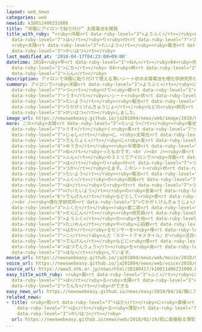 ```yaml
---
layout: web_news
categories: web
newsid: k10011406231000
title: “洋服にアイロンで貼り付け” 太陽電池を開発
title_with_ruby: “<ruby>洋服<rt data-ruby-level="3">ようふく</rt></ruby>にアイロンで<ruby>貼<rt
  data-ruby-level="7">は</rt></ruby>り<ruby>付<rt data-ruby-level="7">つ</rt></ruby>け”
  <ruby>太陽<rt data-ruby-level="3">たいよう</rt></ruby><ruby>電池<rt data-ruby-level="2">でんち</rt></ruby>を<ruby>開発<rt
  data-ruby-level="3">かいはつ</rt></ruby>
last_modified_at: '2018-04-17T04:23:00+09:00'
datetime: 2018<ruby>年<rt data-ruby-level="1">ねん</rt></ruby>04<ruby>月<rt data-ruby-level="1">がつ</rt></ruby>17<ruby>日<rt
  data-ruby-level="1">にち</rt></ruby> 04<ruby>時<rt data-ruby-level="2">じ</rt></ruby>23<ruby>分<rt
  data-ruby-level="2">ふん</rt></ruby>
description: アイロンで洋服に貼り付けて使える薄いシート状の太陽電池を理化学研究所などの研究グループが開発しました。
summary: アイロンで<ruby>洋服<rt data-ruby-level="3">ようふく</rt></ruby>に<ruby>貼<rt data-ruby-level="7">は</rt></ruby>り<ruby>付<rt
  data-ruby-level="7">つ</rt></ruby>けて<ruby>使<rt data-ruby-level="3">つか</rt></ruby>える<ruby>薄<rt
  data-ruby-level="7">うす</rt></ruby>いシート<ruby>状<rt data-ruby-level="5">じょう</rt></ruby>の<ruby>太陽<rt
  data-ruby-level="3">たいよう</rt></ruby><ruby>電池<rt data-ruby-level="2">でんち</rt></ruby>を<ruby>理化学研究所<rt
  data-ruby-level="3">りかがくけんきゅうじょ</rt></ruby>などの<ruby>研究<rt data-ruby-level="3">けんきゅう</rt></ruby>グループが<ruby>開発<rt
  data-ruby-level="3">かいはつ</rt></ruby>しました。
image_url: https://newswebeasy.github.io/ja201804/news/web/image/2018/04/17/K10011406231_1804162238_1804170423_01_02.jpg
more: この<ruby>太陽<rt data-ruby-level="3">たいよう</rt></ruby><ruby>電池<rt data-ruby-level="2">でんち</rt></ruby>は、<ruby>薄<rt
  data-ruby-level="7">うす</rt></ruby>く<ruby>柔<rt data-ruby-level="7">やわ</rt></ruby>らかい<ruby>樹脂<rt
  data-ruby-level="7">じゅし</rt></ruby>に、<ruby>太陽光<rt data-ruby-level="3">たいようこう</rt></ruby>を<ruby>電力<rt
  data-ruby-level="2">でんりょく</rt></ruby>に<ruby>変<rt data-ruby-level="4">か</rt></ruby>える「<ruby>有機<rt
  data-ruby-level="4">ゆうき</rt></ruby><ruby>半導体<rt data-ruby-level="5">はんどうたい</rt></ruby>ポリマー」を<ruby>塗<rt
  data-ruby-level="7">ぬ</rt></ruby>ったものです。<br /><br /><ruby>厚<rt data-ruby-level="5">あつ</rt></ruby>さは１０００<ruby>分<rt
  data-ruby-level="2">ふん</rt></ruby>の３ミリでアイロンで<ruby>洋服<rt data-ruby-level="3">ようふく</rt></ruby>に<ruby>貼<rt
  data-ruby-level="7">は</rt></ruby>り<ruby>付<rt data-ruby-level="7">つ</rt></ruby>けて<ruby>使<rt
  data-ruby-level="3">つか</rt></ruby>えます。このシート<ruby>状<rt data-ruby-level="5">じょう</rt></ruby>の<ruby>太陽<rt
  data-ruby-level="3">たいよう</rt></ruby><ruby>電池<rt data-ruby-level="2">でんち</rt></ruby>を<ruby>服<rt
  data-ruby-level="3">ふく</rt></ruby>の<ruby>両肩<rt data-ruby-level="7">りょうかた</rt></ruby>に<ruby>貼<rt
  data-ruby-level="7">は</rt></ruby>り<ruby>付<rt data-ruby-level="7">つ</rt></ruby>ければ、<ruby>携帯用<rt
  data-ruby-level="7">けいたいよう</rt></ruby>の<ruby>音楽<rt data-ruby-level="2">おんがく</rt></ruby>プレーヤーの<ruby>電源<rt
  data-ruby-level="6">でんげん</rt></ruby>などとして<ruby>使<rt data-ruby-level="3">つか</rt></ruby>えるということです。<br
  /><br /><ruby>理化学研究所<rt data-ruby-level="3">りかがくけんきゅうじょ</rt></ruby>の<ruby>福田<rt
  data-ruby-level="3">ふくだ</rt></ruby><ruby>憲二郎<rt data-ruby-level="8">けんじろう</rt></ruby><ruby>専任<rt
  data-ruby-level="6">せんにん</rt></ruby><ruby>研究員<rt data-ruby-level="3">けんきゅういん</rt></ruby>は「<ruby>洋服<rt
  data-ruby-level="3">ようふく</rt></ruby>の<ruby>生地<rt data-ruby-level="7">きじ</rt></ruby>に<ruby>体温<rt
  data-ruby-level="3">たいおん</rt></ruby>や<ruby>心拍数<rt data-ruby-level="7">しんぱくすう</rt></ruby>を<ruby>測<rt
  data-ruby-level="5">はか</rt></ruby>るセンサーを<ruby>埋<rt data-ruby-level="7">う</rt></ruby>め<ruby>込<rt
  data-ruby-level="7">こ</rt></ruby>んだ『スマートテキスタイル』が<ruby>注目<rt data-ruby-level="3">ちゅうもく</rt></ruby>されているが、その<ruby>電源<rt
  data-ruby-level="6">でんげん</rt></ruby>などに<ruby>使<rt data-ruby-level="3">つか</rt></ruby>えるよう、<ruby>発電量<rt
  data-ruby-level="4">はつでんりょう</rt></ruby>を<ruby>高<rt data-ruby-level="2">たか</rt></ruby>めたい」と<ruby>話<rt
  data-ruby-level="2">はな</rt></ruby>しています。
movie_url: https://newswebeasy.github.io/ja201804/news/web/movie/2018/04/17/k10011406231_201804170438_201804170448.mp4
voice_url: https://newswebeasy.github.io/ja201804/news/web/voice/2018/04/17/k10011406231_201804170438_201804170448.mp3
source_url: https://www3.nhk.or.jp/news/html/20180417/k10011406231000.html
easy_title_with_ruby: <ruby>服<rt data-ruby-level="3">ふく</rt></ruby>にアイロンで<ruby>貼<rt
  data-ruby-level="7">は</rt></ruby>る<ruby>太陽<rt data-ruby-level="3">たいよう</rt></ruby><ruby>電池<rt
  data-ruby-level="2">でんち</rt></ruby>ができる
easy_news_url: https://newswebeasy.github.io/news/easy/2018/04/18/服にアイロンで貼る太陽電池ができる
related_news:
- title: <ruby>肌<rt data-ruby-level="7">はだ</rt></ruby>に<ruby>直接<rt data-ruby-level="5">ちょくせつ</rt></ruby><ruby>貼<rt
    data-ruby-level="7">は</rt></ruby>る<ruby>薄型<rt data-ruby-level="7">うすがた</rt></ruby>ディスプレー<ruby>開発<rt
    data-ruby-level="3">かいはつ</rt></ruby>
  url: https://newswebeasy.github.io/news/web/2018/02/19/肌に直接貼る薄型ディスプレー開発
...
```

